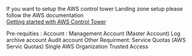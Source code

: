 If you want to setup the AWS control tower Landing zone setup please follow the AWS documentation </br>
[Getting started with AWS Control Tower](https://docs.aws.amazon.com/controltower/latest/userguide/getting-started-with-control-tower.html)

Pre-requities :
Account :
      Management Account (Master Account)
      Log archive account
      Audit account
Other Requirment:
      Service Quotas (AWS Servic Quotas)
      Single AWS Organization
      Trusted Access
      


